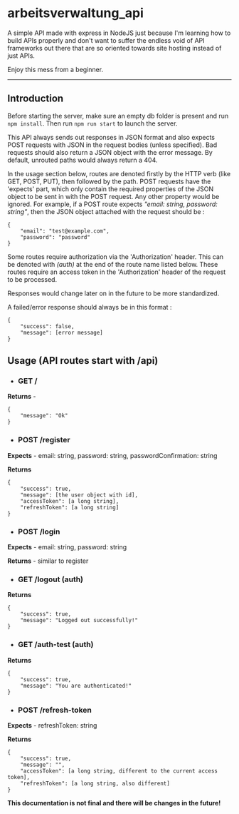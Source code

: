 # arbeitsverwaltung_api
A simple API made with express in NodeJS just because I'm learning how to build APIs properly and don't want to suffer the endless void of API frameworks out there that are so oriented towards site hosting instead of just APIs.

Enjoy this mess from a beginner.

***

## Introduction

Before starting the server, make sure an empty db folder is present and run `npm install`. Then run `npm run start` to launch the server.

This API always sends out responses in JSON format and also expects POST requests with JSON in the request bodies (unless specified). Bad requests should also return a JSON object with the error message. By default, unrouted paths would always return a 404.

In the usage section below, routes are denoted firstly by the HTTP verb (like GET, POST, PUT), then followed by the path. POST requests have the 'expects' part, which only contain the required properties of the JSON object to be sent in with the POST request. Any other property would be ignored. For example, if a POST route expects *"email: string, password: string"*, then the JSON object attached with the request should be : 

```
{
    "email": "test@example.com",
    "password": "password"
}
```

Some routes require authorization via the 'Authorization' header. This can be denoted with *(auth)* at the end of the route name listed below. These routes require an access token in the 'Authorization' header of the request to be processed.

Responses would change later on in the future to be more standardized.

A failed/error response should always be in this format :

```
{
    "success": false,
    "message": [error message]
}
```

## Usage (API routes start with /api)

- ### GET / 
**Returns** -
```
{
    "message": "Ok"
}
```

- ### POST /register
**Expects** - email: string, password: string, passwordConfirmation: string

**Returns**
```
{
    "success": true,
    "message": [the user object with id],
    "accessToken": [a long string],
    "refreshToken": [a long string]
}
```

- ### POST /login
**Expects** - email: string, password: string

**Returns** - similar to register

- ### GET /logout (auth)
**Returns**
```
{
    "success": true,
    "message": "Logged out successfully!"
}
```

- ### GET /auth-test (auth)
**Returns**
```
{
    "success": true,
    "message": "You are authenticated!"
}
```

- ### POST /refresh-token
**Expects** - refreshToken: string

**Returns** 
```
{
    "success": true,
    "message": "",
    "accessToken": [a long string, different to the current access token],
    "refreshToken": [a long string, also different]
}
```

**This documentation is not final and there will be changes in the future!**